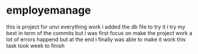# employemanage
this is project for unvi everything work i added the db file to try it
i try my best in term of the commits but i was first focus on make the project work
a lot of errors happend but at the end i finally was able to make it work
this task took week to finish 
